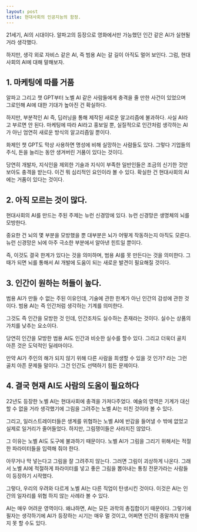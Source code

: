 ```yaml
---
layout: post
title: 현대사회의 인공지능의 함정.
---
```


21세기, AI의 시대이다.
알파고의 등장으로 영화에서만 가능했던 인간 같은 AI가 실현될 거라 생각했다.

하지만, 생각 외로 자비스 같은 AI, 즉 범용 AI는 갈 길이 아직도 멀어 보인다.
그럼, 현대사회의 AI에 대해 말해보자.



<h2>1. 마케팅에 따를 거품</h2>
알파고 그리고 챗 GPT부터 노벨 AI 같은 사람들에게 충격을 줄 만한 사건이 있었으며 그로인해 AI에 대한 기대가 높아진 건 확실하다.

하지만, 부분적인 AI 즉, 딥러닝을 통해 제작된 새로운 알고리즘에 불과하다.
사실 AI라고 부르면 안 된다. 마케팅에 따라 AI라고 홍보일 뿐, 실질적으로 인간처럼 생각하는 AI가 아닌 엄연히 새로운 방식의 알고리즘일 뿐이다.

화제인 챗 GPT도 막상 사용하면 명성에 비해 실망하는 사람들도 있다.
그렇다 기업들의 주식, 돈을 늘리는 동안 생겨버린 거품이 있다는 것이디.

당연히 개발자, 지식인을 제외한 기술과 지식이 부족한 일반인들은 조금의 신기한 것만 보아도 충격을 받는다.
이건 뭐 심리적인 요인이라 볼 수 있다. 확실한 건 현대사회의 AI에는 거품이 있다는 것이다.



<h2>2. 아직 모르는 것이 많다.</h2>
현대사회의 AI를 만드는 주된 주제는 뉴런 신경망에 있다.
뉴런 신경망은 생명체의 뇌를 모방한다.

중요한 건 뇌의 몇 부분을 모방했을 뿐 대부분은 뇌가 어떻게 작동하는지 아직도 모른다.
뉴런 신경망은 뇌에 아주 극소한 부분에서 알아낸 힌트일 뿐이다.

즉, 이것도 결국 한계가 있다는 것을 의미하며, 범용 AI를 못 만든다는 것을 의미한다.
그때가 되면 뇌를 통해서 AI 개발에 도움이 되는 새로운 발견이 필요해질 것이다.



<h2>3. 인간이 원하는 허들이 높다.</h2>
범용 AI가 만들 수 없는 주된 이유인데, 기술에 관한 한계가 아닌 인간의 감성에 관한 것이다.
범용 AI는 즉 인간처럼 생각하는 기계를 의미한다.

그것도 즉 인간을 모방한 것 인데, 인간조차도 실수하는 존재라는 것이다.
실수는 상품의 가치를 낮추는 요소이다.

당연히 인간을 모방한 범용 AI도 인간과 비슷한 실수를 할수 있다.
그리고 더욱더 골치 아픈 것은 도덕적인 딜레마이다.

만약 AI가 주인의 해가 되지 않기 위해 다른 사람을 희생할 수 있을 것 인가? 라는 그런 골치 아픈 문제들 말이다.
그건 인간도 선택하기 힘든 문제이다.



<h2>4. 결국 현재 AI도 사람의 도움이 필요하다</h2>
22년도 등장한 노벨 AI는 현대사회에 충격을 가져다주었다.
예술의 영역은 기계가 대신할 수 없을 거라 생각했기에 그림을 그려주는 노벨 AI는 미친 것이라 볼 수 있다.

그리고, 일러스트레이터들은 생계를 위협하는 노벨 AI에 반감을 들어낼 수 밖에 없었고 실제로 일거리가 줄어들었다.
하지만, 그림쟁이들은 사라지진 않았다.

그 이유는 노벨 AI도 도구에 불과하기 때문이다.
노벨 AI가 그림을 그리기 위해서는 적절한 파라미터들을 입력해 줘야 한다.

아무거나 막 넣는다고 그림을 잘 그려주지 않는다. 그러면 그림이 괴상하게 나온다.
그래서 노벨 AI에 적절하게 파라미터를 넣고 좋은 그림을 뽑아내는 통칭 전문가라는 사람들이 등장하기 시작했다.

그렇다, 우리의 우려와 다르게 노벨 AI는 다른 직업이 탄생시킨 것이다.
이것은 AI는 인간의 일자리를 위협 하지 않는 사례라 볼 수 있다. 

AI는 매우 어려운 영역이다. 왜냐하면, AI는 모든 과학의 총집합이기 때문이다.
그렇기에 필자는 생각하기에 AI가 등장하는 시기는 매우 멀 것이고, 어쩌면 인간이 종말까지 만들지 못 할 수도 있다.